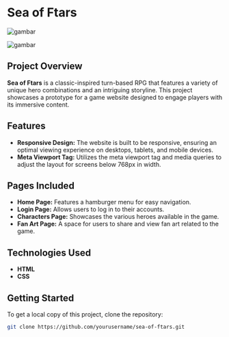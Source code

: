 # Sea of Ftars

![gambar](https://github.com/user-attachments/assets/8aa61d93-1e6f-472c-b0ea-221082ebe9c1)

![gambar](https://github.com/user-attachments/assets/45820ccf-c931-4646-aed6-5e913150c6f5)

## Project Overview
**Sea of Ftars** is a classic-inspired turn-based RPG that features a variety of unique hero combinations and an intriguing storyline. This project showcases a prototype for a game website designed to engage players with its immersive content.

## Features
- **Responsive Design:** The website is built to be responsive, ensuring an optimal viewing experience on desktops, tablets, and mobile devices. 
- **Meta Viewport Tag:** Utilizes the meta viewport tag and media queries to adjust the layout for screens below 768px in width.

## Pages Included
- **Home Page:** Features a hamburger menu for easy navigation.
- **Login Page:** Allows users to log in to their accounts.
- **Characters Page:** Showcases the various heroes available in the game.
- **Fan Art Page:** A space for users to share and view fan art related to the game.

## Technologies Used
- **HTML**
- **CSS**

## Getting Started
To get a local copy of this project, clone the repository:

```bash
git clone https://github.com/yourusername/sea-of-ftars.git

